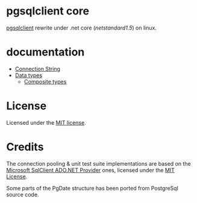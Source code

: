 # pgsqlclient core

[pgsqlclient](https://gitlab.com/carlosga/pgsqlclient) rewrite under .net core (*netstandard1.5*) on linux.

# documentation

* [Connection String](docs/connection-string.md)
* [Data types](docs/data-types.md)
   * [Composite types](docs/composite-bindings.md)

# License

Licensed under the [MIT license](license.md).

# Credits

The connection pooling & unit test suite implementations are based on the [Microsoft SqlClient ADO.NET Provider](https://github.com/dotnet/corefx) ones, 
licensed under the [MIT License](https://github.com/dotnet/corefx/blob/master/LICENSE).

Some parts of the PgDate structure has been ported from PostgreSql source code.
